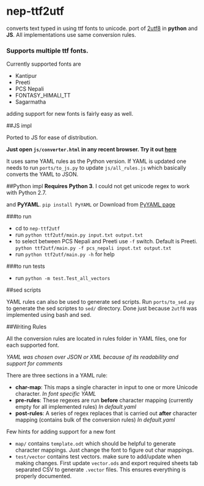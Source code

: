 nep-ttf2utf
===========

converts text typed in using ttf fonts to unicode. port of [2utf8](https://github.com/foss-np/2utf8) in **python** and **JS**. All implementations use same conversion rules. 

### Supports multiple ttf fonts. 
Currently supported fonts are 

- Kantipur
- Preeti 
- PCS Nepali
- FONTASY_HIMALI_TT
- Sagarmatha

adding support for new fonts is fairly easy as well.

##JS impl

Ported to JS for ease of distribution. 

**Just open `js/converter.html` in any recent browser. Try it out [here](http://nepalitankan.appspot.com/ttf2utf/)**


It uses same YAML rules as the Python version. If YAML is updated one needs to run `ports/to_js.py` to update `js/all_rules.js` which basically converts the YAML to JSON.

##Python impl
**Requires**
**Python 3**. 
I could not get unicode regex to work with Python 2.7.

and **PyYAML**. `pip install PyYAML` or Download from [PyYAML page](http://pyyaml.org/wiki/PyYAML) 

###to run 

- cd to `nep-ttf2utf`
- run `python ttf2utf/main.py input.txt output.txt`
- to select between PCS Nepali and Preeti use `-f` switch. Default is Preeti. `python ttf2utf/main.py -f pcs_nepali input.txt output.txt`
- run `python ttf2utf/main.py -h` for help

###to run tests
- run `python -m test.Test_all_vectors`


##sed scripts

YAML rules can also be used to generate sed scripts. Run `ports/to_sed.py` to generate the sed scriptes to `sed/` directory. Done just because `2utf8` was implemented using bash and sed.

##Writing Rules

All the conversion rules are located in rules folder in YAML files, one for each supported font. 

*YAML was chosen over JSON or XML because of its readability and support for comments*

There are three sections in a YAML rule:

- **char-map**: This maps a single character in input to one or more Unicode character. *In font specific YAML*
- **pre-rules**: These regexes are run **before** character mapping (currently empty for all implemented rules) *In default.yaml*
- **post-rules**: A series of regex replaces that is carried out **after** character mapping (contains bulk of the conversion rules) *In default.yaml*

Few hints for adding support for a new font

- `map/` contains `template.odt` which should be helpful to generate character mappings. Just change the font to figure out char mappings.
- `test/vector` contains test vectors. make sure to add/update when making changes. First update `vector.ods` and export required sheets tab separated CSV to generate `.vector` files. This ensures everything is properly documented.

